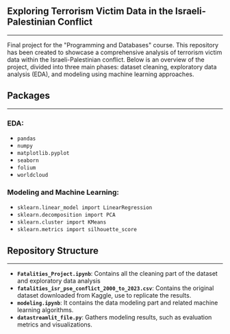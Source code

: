 ## Exploring Terrorism Victim Data in the Israeli-Palestinian Conflict
---
Final project for the "Programming and Databases" course. This repository has been created to showcase a comprehensive analysis of terrorism victim data within the Israeli-Palestinian conflict. Below is an overview of the project, divided into three main phases: dataset cleaning, exploratory data analysis (EDA), and modeling using machine learning approaches.

## Packages
---
### EDA:
* `pandas`
* `numpy`
* `matplotlib.pyplot`
* `seaborn`
* `folium`
* `worldcloud`

### Modeling and Machine Learning:
* `sklearn.linear_model import LinearRegression`
* `sklearn.decomposition import PCA`
* `sklearn.cluster import KMeans`
* `sklearn.metrics import silhouette_score`

## Repository Structure
---
- **`Fatalities_Project.ipynb`**: Contains all the cleaning part of the dataset and exploratory data analysis
- **`fatalities_isr_pse_conflict_2000_to_2023.csv`**: Contains the original dataset downloaded from Kaggle, use to replicate the results.
- **`modeling.ipynb`**: It contains the data modeling part and related machine learning algorithms.
- **`datastreamlit_file.py`**: Gathers modeling results, such as evaluation metrics and visualizations.
